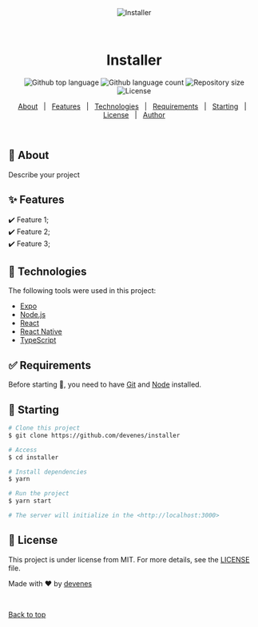 <div align="center" id="top"> 
  <img src="./.github/app.gif" alt="Installer" />

  &#xa0;

  <!-- <a href="https://installer.netlify.app">Demo</a> -->
</div>

<h1 align="center">Installer</h1>

<p align="center">
  <img alt="Github top language" src="https://img.shields.io/github/languages/top/devenes/installer?color=56BEB8">

  <img alt="Github language count" src="https://img.shields.io/github/languages/count/devenes/installer?color=56BEB8">

  <img alt="Repository size" src="https://img.shields.io/github/repo-size/devenes/installer?color=56BEB8">

  <img alt="License" src="https://img.shields.io/github/license/devenes/installer?color=56BEB8">

  <!-- <img alt="Github issues" src="https://img.shields.io/github/issues/devenes/installer?color=56BEB8" /> -->

  <!-- <img alt="Github forks" src="https://img.shields.io/github/forks/devenes/installer?color=56BEB8" /> -->

  <!-- <img alt="Github stars" src="https://img.shields.io/github/stars/devenes/installer?color=56BEB8" /> -->
</p>

<!-- Status -->

<!-- <h4 align="center"> 
	🚧  Installer 🚀 Under construction...  🚧
</h4> 

<hr> -->

<p align="center">
  <a href="#dart-about">About</a> &#xa0; | &#xa0; 
  <a href="#sparkles-features">Features</a> &#xa0; | &#xa0;
  <a href="#rocket-technologies">Technologies</a> &#xa0; | &#xa0;
  <a href="#white_check_mark-requirements">Requirements</a> &#xa0; | &#xa0;
  <a href="#checkered_flag-starting">Starting</a> &#xa0; | &#xa0;
  <a href="#memo-license">License</a> &#xa0; | &#xa0;
  <a href="https://github.com/devenes" target="_blank">Author</a>
</p>

<br>

## :dart: About ##

Describe your project

## :sparkles: Features ##

:heavy_check_mark: Feature 1;\
:heavy_check_mark: Feature 2;\
:heavy_check_mark: Feature 3;

## :rocket: Technologies ##

The following tools were used in this project:

- [Expo](https://expo.io/)
- [Node.js](https://nodejs.org/en/)
- [React](https://pt-br.reactjs.org/)
- [React Native](https://reactnative.dev/)
- [TypeScript](https://www.typescriptlang.org/)

## :white_check_mark: Requirements ##

Before starting :checkered_flag:, you need to have [Git](https://git-scm.com) and [Node](https://nodejs.org/en/) installed.

## :checkered_flag: Starting ##

```bash
# Clone this project
$ git clone https://github.com/devenes/installer

# Access
$ cd installer

# Install dependencies
$ yarn

# Run the project
$ yarn start

# The server will initialize in the <http://localhost:3000>
```

## :memo: License ##

This project is under license from MIT. For more details, see the [LICENSE](LICENSE.md) file.


Made with :heart: by <a href="https://github.com/devenes" target="_blank">devenes</a>

&#xa0;

<a href="#top">Back to top</a>
